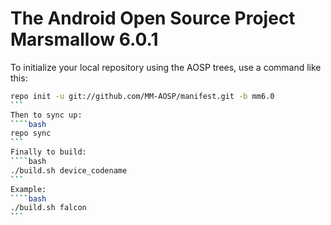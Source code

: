 The Android Open Source Project Marsmallow 6.0.1
===========

To initialize your local repository using the AOSP trees, use a command like this:
````bash
repo init -u git://github.com/MM-AOSP/manifest.git -b mm6.0
```
Then to sync up:
````bash
repo sync
```
Finally to build:
````bash
./build.sh device_codename
```
Example:
````bash
./build.sh falcon
```
